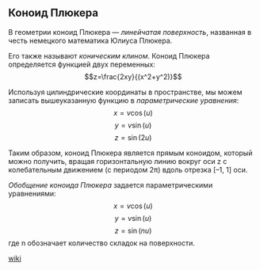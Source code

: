 ## **Коноид Плюкера**
В геометрии коноид Плюкера — *линейчатая поверхность*, названная в честь немецкого математика Юлиуса Плюкера.

Его также называют *коническим клином*.
Коноид Плюкера определяется функцией двух переменных:
$$z=\frac{2xy}{(x^2+y^2)}$$

Используя цилиндрические координаты в пространстве, мы можем записать вышеуказанную функцию в *параметрические уравнения*:
$$x=v\cos(u)$$ $$y=v\sin(u)$$ $$z=\sin(2u)$$

Таким образом, коноид Плюкера является прямым коноидом, который можно получить, вращая горизонтальную линию вокруг оси z с колебательным движением (с периодом 2π) вдоль отрезка [–1, 1] оси.

*Обобщение коноида Плюкера* задается параметрическими уравнениями:
$$x=v\cos(u)$$ $$y=v\sin(u)$$ $$z=\sin(nu)$$
где n обозначает количество складок на поверхности.

[wiki](https://en.wikipedia.org/wiki/Pl%C3%BCcker%27s_conoid)
